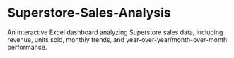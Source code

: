 # Superstore-Sales-Analysis
An interactive Excel dashboard analyzing Superstore sales data, including revenue, units sold, monthly trends, and year-over-year/month-over-month performance.

